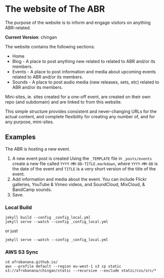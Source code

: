 # The website of The ABR

The purpose of the website is to inform and engage visitors on anything ABR-related.

**Current Version**: chingan

The website contains the following sections:

* Home
* Blog - A place to post anything new related to related to ABR and/or its members.
* Events - A place to post information and media about upcoming events related to ABR and/or its members.
* Sounds - A place to post audio media (new releases, sets, etc) related to ABR and/or its members.

Mini-sites, ie. sites created for a one-off event, are created on their own repo (and subdomain) and are linked to from this website.

This simple structure provides consistent and never-changing URLs for the actual content, and complete flexibility for creating any number of, and for any purpose, mini-sites.

## Examples
The ABR is hosting a new event.

1. A new event post is created
        Using the ``_TEMPLATE`` file in ``_posts/events`` create a new file called ``YYYY-MM-DD-TITLE.markdown``, where ``YYYY-MM-DD`` is the date of the event and ``TITLE`` is a very short version of the title of the event.
2. Add information and media about the event. You can include Flickr galleries, YouTube & Vimeo videos, and SoundCloud, MixCloud, & BandCamp sounds.
3. Save.

### Local Build
```
jekyll build --config _config_local.yml
jekyll serve --watch --config _config_local.yml
```

or just

```
jekyll serve --watch --config _config_local.yml
```

### AWS S3 Sync
```
cd afrobanana.github.io/
aws --profile default --region eu-west-1 s3 cp static s3://afrobanana/chingan/static --recursive --exclude static/css/src/*
```



